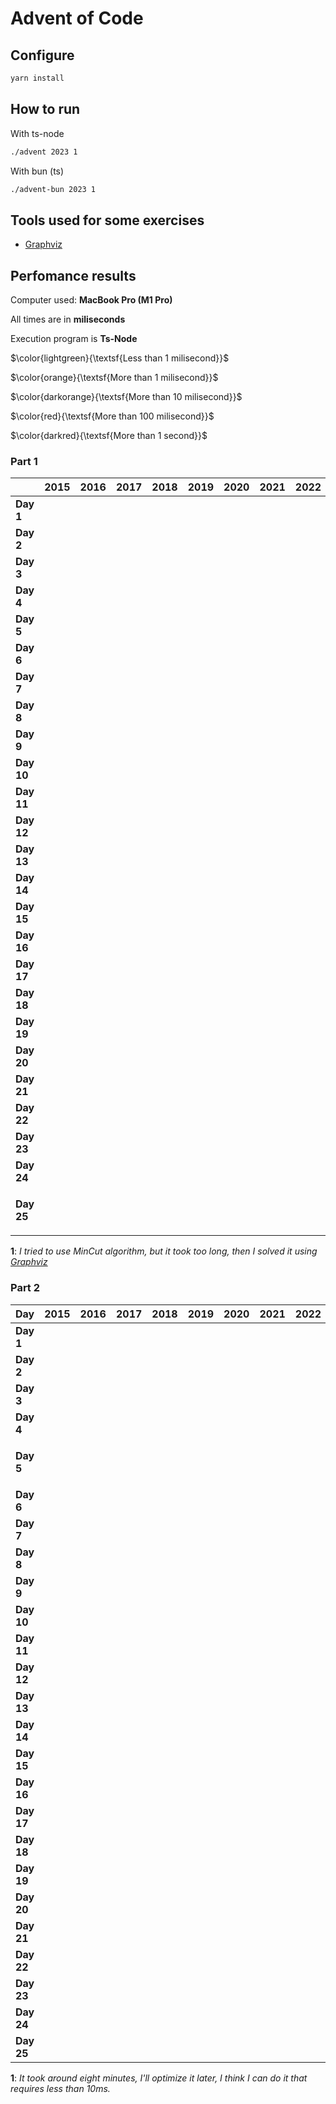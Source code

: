 # Advent of Code

## Configure

```sh
yarn install
```

## How to run

With ts-node

```sh
./advent 2023 1
```

With bun (ts)

```sh
./advent-bun 2023 1
```

## Tools used for some exercises

* [Graphviz](https://graphviz.org)

## Perfomance results

Computer used: **MacBook Pro (M1 Pro)**

All times are in **miliseconds**

Execution program is **Ts-Node**

$\color{lightgreen}{\textsf{Less than 1 milisecond}}$

$\color{orange}{\textsf{More than 1 milisecond}}$

$\color{darkorange}{\textsf{More than 10 milisecond}}$

$\color{red}{\textsf{More than 100 milisecond}}$

$\color{darkred}{\textsf{More than 1 second}}$


### Part 1

|            | **2015** | **2016** | **2017** | **2018** | **2019** | **2020** | **2021** | **2022** | **2023**                                                               |
|------------|----------|----------|----------|----------|----------|----------|----------|----------|------------------------------------------------------------------------|
| **Day 1**  |          |          |          |          |          |          |          |          | $\color{lightgreen}{\textsf{0.693}}$                                   |
| **Day 2**  |          |          |          |          |          |          |          |          | $\color{lightgreen}{\textsf{0.110}}$                                   |
| **Day 3**  |          |          |          |          |          |          |          |          | $\color{orange}{\textsf{3.505}}$                                       |
| **Day 4**  |          |          |          |          |          |          |          |          | $\color{lightgreen}{\textsf{0.497}}$                                   |
| **Day 5**  |          |          |          |          |          |          |          |          | $\color{lightgreen}{\textsf{0.337}}$                                   |
| **Day 6**  |          |          |          |          |          |          |          |          | $\color{lightgreen}{\textsf{0.044}}$                                   |
| **Day 7**  |          |          |          |          |          |          |          |          | $\color{orange}{\textsf{2.694}}$                                       |
| **Day 8**  |          |          |          |          |          |          |          |          | $\color{orange}{\textsf{1.380}}$                                       |
| **Day 9**  |          |          |          |          |          |          |          |          | $\color{orange}{\textsf{2.443}}$                                       |
| **Day 10** |          |          |          |          |          |          |          |          | $\color{orange}{\textsf{1.753}}$                                       |
| **Day 11** |          |          |          |          |          |          |          |          | $\color{orange}{\textsf{7.697}}$                                       |
| **Day 12** |          |          |          |          |          |          |          |          | $\color{darkorange}{\textsf{27.590}}$                                  |
| **Day 13** |          |          |          |          |          |          |          |          | $\color{orange}{\textsf{2.648}}$                                       |
| **Day 14** |          |          |          |          |          |          |          |          | $\color{orange}{\textsf{3.583}}$                                       |
| **Day 15** |          |          |          |          |          |          |          |          | $\color{lightgreen}{\textsf{0.936}}$                                   |
| **Day 16** |          |          |          |          |          |          |          |          | $\color{orange}{\textsf{6.827}}$                                       |
| **Day 17** |          |          |          |          |          |          |          |          | $\color{red}{\textsf{778.990}}$                                        |
| **Day 18** |          |          |          |          |          |          |          |          | $\color{lightgreen}{\textsf{0.212}}$                                   |
| **Day 19** |          |          |          |          |          |          |          |          |                                                                        |
| **Day 20** |          |          |          |          |          |          |          |          |                                                                        |
| **Day 21** |          |          |          |          |          |          |          |          | $\color{darkorange}{\textsf{47.354}}$                                  |
| **Day 22** |          |          |          |          |          |          |          |          | $\color{red}{\textsf{207.238}}$                                        |
| **Day 23** |          |          |          |          |          |          |          |          | $\color{lightgreen}{\textsf{0.884}}$                                   |
| **Day 24** |          |          |          |          |          |          |          |          | $\color{darkorange}{\textsf{34.876}}$                                  |
| **Day 25** |          |          |          |          |          |          |          |          | $\color{darkred}{\textsf{∞}}$ <sup>$\color{darkred}{\textsf{1}}$</sup> |

**1**: _I tried to use MinCut algorithm, but it took too long, then I solved it using [Graphviz](https://graphviz.org)_

### Part 2

| **Day**    | **2015** | **2016** | **2017** | **2018** | **2019** | **2020** | **2021** | **2022** | **2023**                                                                 |
|------------|----------|----------|----------|----------|----------|----------|----------|----------|--------------------------------------------------------------------------|
| **Day 1**  |          |          |          |          |          |          |          |          | $\color{orange}{\textsf{1.643}}$                                         |
| **Day 2**  |          |          |          |          |          |          |          |          | $\color{lightgreen}{\textsf{0.095}}$                                     |
| **Day 3**  |          |          |          |          |          |          |          |          | $\color{orange}{\textsf{1.577}}$                                         |
| **Day 4**  |          |          |          |          |          |          |          |          | $\color{lightgreen}{\textsf{0.352}}$                                     |
| **Day 5**  |          |          |          |          |          |          |          |          | $\color{darkred}{\textsf{~8m}}$ <sup>$\color{darkred}{\textsf{1}}$</sup> |
| **Day 6**  |          |          |          |          |          |          |          |          | $\color{lightgreen}{\textsf{0.034}}$                                     |
| **Day 7**  |          |          |          |          |          |          |          |          | $\color{orange}{\textsf{5.465}}$                                         |
| **Day 8**  |          |          |          |          |          |          |          |          | $\color{orange}{\textsf{6.317}}$                                         |
| **Day 9**  |          |          |          |          |          |          |          |          | $\color{lightgreen}{\textsf{0.787}}$                                     |
| **Day 10** |          |          |          |          |          |          |          |          | $\color{orange}{\textsf{7.080}}$                                         |
| **Day 11** |          |          |          |          |          |          |          |          | $\color{orange}{\textsf{5.198}}$                                         |
| **Day 12** |          |          |          |          |          |          |          |          | $\color{red}{\textsf{555.160}}$                                          |
| **Day 13** |          |          |          |          |          |          |          |          | $\color{lightgreen}{\textsf{0.549}}$                                     |
| **Day 14** |          |          |          |          |          |          |          |          | $\color{red}{\textsf{488.850}}$                                          |
| **Day 15** |          |          |          |          |          |          |          |          | $\color{orange}{\textsf{1.111}}$                                         |
| **Day 16** |          |          |          |          |          |          |          |          | $\color{darkred}{\textsf{~1s}}$                                          |
| **Day 17** |          |          |          |          |          |          |          |          | $\color{darkred}{\textsf{~3s}}$                                          |
| **Day 18** |          |          |          |          |          |          |          |          | $\color{lightgreen}{\textsf{0.109}}$                                     |
| **Day 19** |          |          |          |          |          |          |          |          |                                                                          |
| **Day 20** |          |          |          |          |          |          |          |          |                                                                          |
| **Day 21** |          |          |          |          |          |          |          |          | $\color{darkred}{\textsf{~17s}}$                                         |
| **Day 22** |          |          |          |          |          |          |          |          | $\color{darkred}{\textsf{~1m}}$                                          |
| **Day 23** |          |          |          |          |          |          |          |          | $\color{orange}{\textsf{5.559}}$                                         |
| **Day 24** |          |          |          |          |          |          |          |          | $\color{darkred}{\textsf{~7s}}$                                          |
| **Day 25** |          |          |          |          |          |          |          |          | ⭐️                                                                       |

**1**: _It took around eight minutes, I'll optimize it later, I think I can do it that requires less than 10ms._
